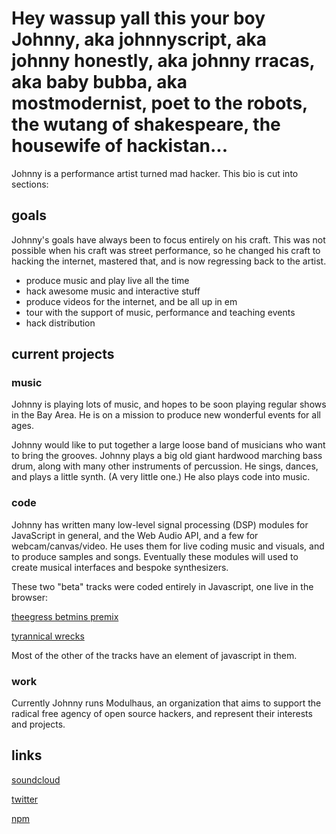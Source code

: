 # Hey wassup yall this your boy Johnny, aka johnnyscript, aka johnny honestly, aka johnny rracas, aka baby bubba, aka mostmodernist, poet to the robots, the wutang of shakespeare, the housewife of hackistan...

Johnny is a performance artist turned mad hacker.  This bio is cut into sections:

## goals
Johnny's goals have always been to focus entirely on his craft.  This was not possible when his craft was street performance, so he changed his craft to hacking the internet, mastered that, and is now regressing back to the artist.
+ produce music and play live all the time
+ hack awesome music and interactive stuff
+ produce videos for the internet, and be all up in em
+ tour with the support of music, performance and teaching events
+ hack distribution

## current projects

### music
Johnny is playing lots of music, and hopes to be soon playing regular shows in the Bay Area.  He is on a mission to produce new wonderful events for all ages.

Johnny would like to put together a large loose band of musicians who want to bring the grooves. Johnny plays a big old giant hardwood marching bass drum, along with many other instruments of percussion. He sings, dances, and plays a little synth. (A very little one.)  He also plays code into music.

### code
Johnny has written many low-level signal processing (DSP) modules for JavaScript in general, and the Web Audio API, and a few for webcam/canvas/video.  He uses them for live coding music and visuals, and to produce samples and songs.  Eventually these modules will used to create musical interfaces and bespoke synthesizers.

These two "beta" tracks were coded entirely in Javascript, one live in the browser:

[theegress betmins premix](https://soundcloud.com/johnnyscript/theegress-betamins-premix)

[tyrannical wrecks](https://soundcloud.com/johnnyscript/rachmaninov3-orchestra)

Most of the other of the tracks have an element of javascript in them.  

### work
Currently Johnny runs Modulhaus, an organization that aims to support the radical free agency of open source hackers, and represent their interests and projects.

## links
[soundcloud](https://soundcloud.com/johnnyscript)

[twitter](https://twitter.com/johnnyscript)

[npm](https://npmjs.org/~johnnyscript)
